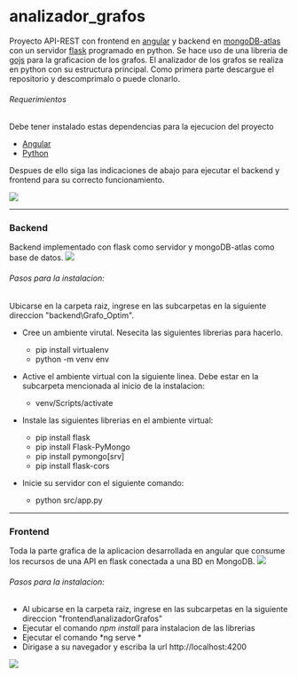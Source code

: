 # analizador_grafos
Proyecto API-REST con frontend en [angular](https://angular.io/ "angular")  y backend en [mongoDB-atlas](https://www.mongodb.com/ "mongoDB-atlas") con un servidor [flask](https://flask.palletsprojects.com/en/2.1.x/ "flask") programado en python. Se hace uso de una libreria de [gojs](https://gojs.net/latest/index.html "gojs") para la graficacion de   los grafos.
El analizador de los grafos se realiza en python con su estructura principal. Como primera parte descargue el repositorio y descomprimalo o puede clonarlo.
###### Requerimientos
Debe tener instalado estas dependencias para la ejecucion del proyecto
- [Angular](https://angular.io/ "Angular")
- [Python](https://www.python.org/downloads/ "Python")

Despues de ello siga las indicaciones de abajo para ejecutar el backend y frontend para su correcto funcionamiento.

![](https://scontent.feoh4-3.fna.fbcdn.net/v/t39.30808-6/281739851_5314133481980684_248468699038476265_n.jpg?_nc_cat=102&ccb=1-6&_nc_sid=0debeb&_nc_eui2=AeEx3nXmMdqLkunP3ZZArSJAAD8pmbppUDwAPymZumlQPCJpllsbYbprPyZYH-k-SxE-jVWpzyc0hKELgSWMhMYo&_nc_ohc=1CYUyoHOo38AX9B7BEk&_nc_ht=scontent.feoh4-3.fna&oh=00_AT_K6Pbmrvva2j4r1UiOzxfTvVteJVZZtAz1VyytMV7L_w&oe=6287B3C3)

------------


### Backend
Backend implementado con flask como servidor y mongoDB-atlas como base de datos.
![](https://scontent.feoh4-3.fna.fbcdn.net/v/t39.30808-6/281903886_5314145638646135_2276786267673613151_n.jpg?_nc_cat=102&ccb=1-6&_nc_sid=0debeb&_nc_eui2=AeECw7m6meRoUTPnxUK5sIfg_xWN_8Vy-Ln_FY3_xXL4uXc7zkC__xKussiQ12UKzfVF1lgWqlFTXkOxqYPF3NHu&_nc_ohc=FT0JeT5s5OEAX9xV7c4&_nc_ht=scontent.feoh4-3.fna&oh=00_AT9CjXcYLjIWlrDzGyWB6HZ2TLESrs2RJr6kakZ1hBZLHw&oe=628767C7)
######   Pasos para la instalacion:
Ubicarse en la carpeta raiz, ingrese en las subcarpetas en la siguiente direccion "backend\Grafo_Optim".
- Cree un ambiente virutal. Nesecita las siguientes librerias para hacerlo.
	- pip install virtualenv
	- python -m venv env

- Active el ambiente virtual con la siguiente linea. Debe estar en la subcarpeta mencionada al inicio de la instalacion:
	- venv/Scripts/activate
- Instale las siguientes librerias en el ambiente virtual: 
	- pip install flask
	- pip install Flask-PyMongo
	- pip install pymongo[srv]
	- pip install flask-cors

- Inicie su servidor con el siguiente comando:
	- python src/app.py

------------


### Frontend
Toda la parte grafica de la aplicacion desarrollada en angular que consume los recursos de una API en flask conectada a una BD en MongoDB.
![](https://scontent.feoh4-3.fna.fbcdn.net/v/t39.30808-6/281858921_5314154861978546_6167332467487085534_n.jpg?_nc_cat=100&ccb=1-6&_nc_sid=0debeb&_nc_eui2=AeHOXfYaNxdq99gUnFVbDUk-Z9QxlsJc9rtn1DGWwlz2uyaAaQY5tOAbFkAWLVem-NRR-nlRe6G_9Iv7GsK5TfkC&_nc_ohc=6sQXjcSxrzAAX_dbxgu&_nc_oc=AQkpYTE1gs1nFIh_CO9fcydxh_GAmu_Iv8SixJBWhNvr-uomSdUkl9G0jmQznL8uWQw&_nc_ht=scontent.feoh4-3.fna&oh=00_AT-DkkkrMCV2tcDr40UWuL6xux7YdEnFk-wmzrTsWxlmSw&oe=6287D39A)
###### Pasos para la instalacion:
- Al ubicarse en la carpeta raiz, ingrese en las subcarpetas en la siguiente direccion 			"frontend\analizadorGrafos"
- Ejecutar el comando *npm install* para instalacion de las librerias
- Ejecutar el comando *ng serve *
- Dirigase a su navegador y escriba la url http://localhost:4200 

![](https://scontent.feoh4-3.fna.fbcdn.net/v/t39.30808-6/281501904_5314154845311881_5209382441929272854_n.jpg?_nc_cat=100&ccb=1-6&_nc_sid=0debeb&_nc_eui2=AeFdbdOcEC0QZwRyfyp_oCPPg--1WZ6Q-fGD77VZnpD58Yi1YZ65eyidXMWDbvtIexZ0G8ZAYU5K0MB3NgqT2Snu&_nc_ohc=OwkcE6meNDQAX8Hd0dK&_nc_oc=AQk9jiJtzVgnWAS0N7LeezcdLbG5nAiD0ULnhMi-Z7uhMUZFdcMo0bALEWausQhZv_s&_nc_ht=scontent.feoh4-3.fna&oh=00_AT8obt6id9oTpcTsm9wDD8qpbZzCzGLi9kYzwYzSFuYYqA&oe=6288D306)
